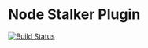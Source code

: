 # Node Stalker Plugin

[![Build Status](https://travis-ci.org/fneves-datalex/job-node-stalker.png?branch=master)](https://travis-ci.org/fneves-datalex/job-node-stalker)
